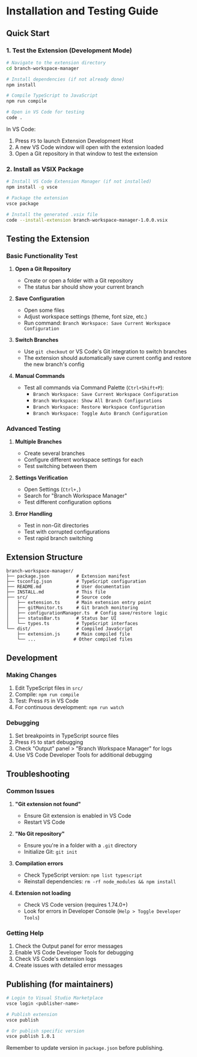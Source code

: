 # Installation and Testing Guide

## Quick Start

### 1. Test the Extension (Development Mode)

```bash
# Navigate to the extension directory
cd branch-workspace-manager

# Install dependencies (if not already done)
npm install

# Compile TypeScript to JavaScript
npm run compile

# Open in VS Code for testing
code .
```

In VS Code:
1. Press `F5` to launch Extension Development Host
2. A new VS Code window will open with the extension loaded
3. Open a Git repository in that window to test the extension

### 2. Install as VSIX Package

```bash
# Install VS Code Extension Manager (if not installed)
npm install -g vsce

# Package the extension
vsce package

# Install the generated .vsix file
code --install-extension branch-workspace-manager-1.0.0.vsix
```

## Testing the Extension

### Basic Functionality Test

1. **Open a Git Repository**
   - Create or open a folder with a Git repository
   - The status bar should show your current branch

2. **Save Configuration**
   - Open some files
   - Adjust workspace settings (theme, font size, etc.)
   - Run command: `Branch Workspace: Save Current Workspace Configuration`

3. **Switch Branches**
   - Use `git checkout` or VS Code's Git integration to switch branches
   - The extension should automatically save current config and restore the new branch's config

4. **Manual Commands**
   - Test all commands via Command Palette (`Ctrl+Shift+P`):
     - `Branch Workspace: Save Current Workspace Configuration`
     - `Branch Workspace: Show All Branch Configurations`
     - `Branch Workspace: Restore Workspace Configuration`
     - `Branch Workspace: Toggle Auto Branch Configuration`

### Advanced Testing

1. **Multiple Branches**
   - Create several branches
   - Configure different workspace settings for each
   - Test switching between them

2. **Settings Verification**
   - Open Settings (`Ctrl+,`)
   - Search for "Branch Workspace Manager"
   - Test different configuration options

3. **Error Handling**
   - Test in non-Git directories
   - Test with corrupted configurations
   - Test rapid branch switching

## Extension Structure

```
branch-workspace-manager/
├── package.json          # Extension manifest
├── tsconfig.json         # TypeScript configuration
├── README.md             # User documentation
├── INSTALL.md            # This file
├── src/                  # Source code
│   ├── extension.ts      # Main extension entry point
│   ├── gitMonitor.ts     # Git branch monitoring
│   ├── configurationManager.ts  # Config save/restore logic
│   ├── statusBar.ts      # Status bar UI
│   └── types.ts          # TypeScript interfaces
└── dist/                 # Compiled JavaScript
    ├── extension.js      # Main compiled file
    └── ...              # Other compiled files
```

## Development

### Making Changes

1. Edit TypeScript files in `src/`
2. Compile: `npm run compile`
3. Test: Press `F5` in VS Code
4. For continuous development: `npm run watch`

### Debugging

1. Set breakpoints in TypeScript source files
2. Press `F5` to start debugging
3. Check "Output" panel > "Branch Workspace Manager" for logs
4. Use VS Code Developer Tools for additional debugging

## Troubleshooting

### Common Issues

1. **"Git extension not found"**
   - Ensure Git extension is enabled in VS Code
   - Restart VS Code

2. **"No Git repository"**
   - Ensure you're in a folder with a `.git` directory
   - Initialize Git: `git init`

3. **Compilation errors**
   - Check TypeScript version: `npm list typescript`
   - Reinstall dependencies: `rm -rf node_modules && npm install`

4. **Extension not loading**
   - Check VS Code version (requires 1.74.0+)
   - Look for errors in Developer Console (`Help > Toggle Developer Tools`)

### Getting Help

1. Check the Output panel for error messages
2. Enable VS Code Developer Tools for debugging
3. Check VS Code's extension logs
4. Create issues with detailed error messages

## Publishing (for maintainers)

```bash
# Login to Visual Studio Marketplace
vsce login <publisher-name>

# Publish extension
vsce publish

# Or publish specific version
vsce publish 1.0.1
```

Remember to update version in `package.json` before publishing.
